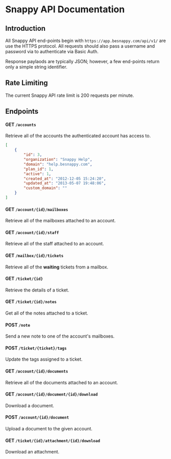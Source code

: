 # Snappy API Documentation

## Introduction

All Snappy API end-points begin with `https://app.besnappy.com/api/v1/` are use the HTTPS protocol. All requests should also pass a username and password via to authenticate via Basic Auth.

Response paylaods are typically JSON; however, a few end-points return only a simple string identifier.

## Rate Limiting

The current Snappy API rate limit is 200 requests per minute.

## Endpoints

#### GET `/accounts`

Retrieve all of the accounts the authenticated account has access to.

```json
[
    {
        "id": 3,
        "organization": "Snappy Help",
        "domain": "help.besnappy.com",
        "plan_id": 1,
        "active": 1,
        "created_at": "2012-12-05 15:24:20",
        "updated_at": "2013-05-07 19:48:06",
        "custom_domain": ""
    }
]
```

#### GET `/account/{id}/mailboxes`

Retrieve all of the mailboxes attached to an account.

#### GET `/account/{id}/staff`

Retrieve all of the staff attached to an account.

#### GET `/mailbox/{id}/tickets`

Retrieve all of the **waiting** tickets from a mailbox.

#### GET `/ticket/{id}`

Retrieve the details of a ticket.

#### GET `/ticket/{id}/notes`

Get all of the notes attached to a ticket.

#### POST `/note`

Send a new note to one of the account's mailboxes.

#### POST `/ticket/{ticket}/tags`

Update the tags assigned to a ticket.

#### GET `/account/{id}/documents`

Retrieve all of the documents attached to an account.

#### GET `/account/{id}/document/{id}/download`

Download a document.

#### POST `/account/{id}/document`

Upload a document to the given account.

#### GET `/ticket/{id}/attachment/{id}/download`

Download an attachment.